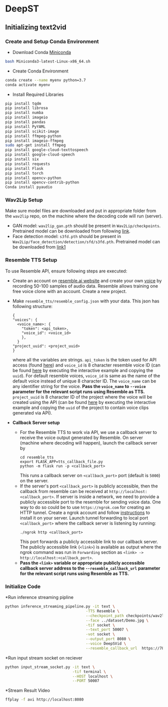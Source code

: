 # DeepST

## Initializing text2vid

### Create and Setup Conda Environment

* Download Conda
[Miniconda](https://docs.conda.io/en/latest/miniconda.html#linux-installers)
```sh
bash Miniconda3-latest-Linux-x86_64.sh
```

* Create Conda Environment
```sh
conda create --name myenv python=3.7
conda activate myenv
```

* Install Required Libraries
```sh
pip install tqdm
pip install librosa
pip install numba
pip install imageio
pip install pandas
pip install PyYAML
pip install scikit-image
pip install ffmpeg-python
pip install imageio-ffmpeg
sudo apt-get install ffmpeg
pip install google-cloud-texttospeech
pip install google-cloud-speech
pip install six
pip install requests
pip install Flask
pip install torch
pip install opencv-python
pip install opencv-contrib-python
Conda install pyaudio
```

### Wav2Lip Setup
Make sure model files are downloaded and put in appropriate
folder from the `wav2lip` repo, on the machine where the decoding code will run (server).
* GAN model: `wav2lip_gan.pth` should be present in
  `Wav2Lip/checkpoints`. Pretrained model can be downloaded from following
  [link](https://iiitaphyd-my.sharepoint.com/:u:/g/personal/radrabha_m_research_iiit_ac_in/EdjI7bZlgApMqsVoEUUXpLsBxqXbn5z8VTmoxp55YNDcIA?e=n9ljGW).
* Face detection model: `s3fd.pth` should be present in 
  `Wav2Lip/face_detection/detection/sfd/s3fd.pth`. Pretrained model can be downloaded from 
  [link1](https://www.adrianbulat.com/downloads/python-fan/s3fd-619a316812.pth)


### Resemble TTS Setup
To use Resemble API, ensure following steps are executed:
* Create an account on [resemble.ai website](https://app.resemble.ai) and create your own 
  [voice](https://app.resemble.ai/voices) by recording 50-100 samples of audio data.
  Resemble allows training one free voice clone with an account. Create a new project. 
  
* Make `resemble_tts/resemble_config.json` with your data. This json has following structure:
  ```
  {
  "voices": { 
    <voice_name>: {
      "token": <api_token>,
      "voice_id": <voice_id>
      },
    } 
  "project_uuid": <project_uuid>
  }
  ```
  where all the variables are strings. `api_token` is the token used for API access 
  (found [here](https://app.resemble.ai/account/api)) and `voice_id` is 8 character resemble voice ID
  (can be found [here](https://app.resemble.ai/docs#voice) by executing the interactive example and copying
  the `uuid`). For default resemble voices, `voice_id` is same as the name of the default voice
  instead of unique 8 character ID. The `voice_name` can be any identifier string for the voice. 
  **Pass the `voice_name` to `--voice` parameter for the relevant script runs using Resemble as TTS.** 
  `project_uuid` is 8 character ID of the project where the voice will be created using the API 
  (can be found [here](https://app.resemble.ai/docs#project) by executing the interactive example and
  copying the `uuid` of the project to contain voice clips generated via API).
  
* **Callback Server setup** <br>
  * For the Resemble TTS to work via API, we use a callback server to receive the voice output
    generated by Resemble. On server (machine where decoding will happen), 
    launch the callback server by 
    ```
    cd resemble_tts
    export FLASK_APP=tts_callback_file.py
    python -m flask run -p <callback_port>
    ```
    This runs a callback server on `<callback_port>` port (default is `5000`) on the server. 
  * If the server's port `<callback_port>` is publicly accessible, then the callback from resemble can be received
    at `http://localhost:<callback_port>`. If server is inside a network, we need to provide a publicly 
    accessible port to the resemble for sending voice data. One way to do so could be to use
    `https://ngrok.com` for creating an HTTP tunnel. Create a ngrok account and
    follow [instructions](https://dashboard.ngrok.com/get-started/setup) to install
    it on your server. Launch tunnel forwarding to local port `<callback_port>` where the callback server is 
    listening by running: 
    ```
    ./ngrok http <callback_port>
    ```
    This port forwards a publicly accessible link to our
    callback server. The publicly accessible link (`<link>`) is
    available as output where the ngrok command was run in 
    `Forwarding` section as `<link> -> http://localhost:<callback_port>`.
  * **Pass the `<link>` variable or appropriate publicly accessible callback server address to the
    `--resemble_callback_url` parameter for the relevant script runs using Resemble as TTS.**
    
### Initialize Code
*Run inference streaming pipline
```sh
python inference_streaming_pipeline.py -it text \
                                   	-TTS Resemble \
                                   	--checkpoint_path checkpoints/wav2lip_gan.pth \
                                   	--face ../dataset/Demo.jpg \
                                   	-tif socket \
                                   	--text_port 50007 \
                                   	-vot socket \
                                   	--output_port 8080 \
                                   	--voice DeepSVid \
                                   	--resemble_callback_url  https://7855-184-103-165-113.ngrok.io
```
*Run input stream socket on reciever
```sh
python input_stream_socket.py -it text \
                              -tif terminal \
                              --HOST localhost \
                              --PORT 50007
```
*Stream Result Video
```sh
ffplay -f avi http://localhost:8080
```
